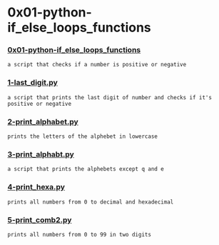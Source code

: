 # 0x01-python-if_else_loops_functions


### [0x01-python-if_else_loops_functions](./0x01-python-if_else_loops_functions)
```
a script that checks if a number is positive or negative
```


### [1-last_digit.py](./1-last_digit.py)
```
a script that prints the last digit of number and checks if it's positive or negative
```


### [2-print_alphabet.py](./2-print_alphabet.py)
```
prints the letters of the alphebet in lowercase
```


### [3-print_alphabt.py](./3-print_alphabt.py)
```
a script that prints the alphebets except q and e
```


### [4-print_hexa.py](./4-print_hexa.py)
```
prints all numbers from 0 to decimal and hexadecimal
```


### [5-print_comb2.py](./5-print_comb2.py)
```
prints all numbers from 0 to 99 in two digits
```


